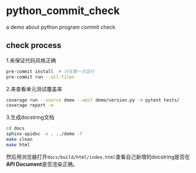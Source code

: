 # python_commit_check
a demo about python program commit check

## check process
1.来保证代码风格正确
   ```bash
   pre-commit install  # 只在第一次运行
   pre-commit run --all-files
   ```

2.来查看单元测试覆盖率　
   ```bash
   coverage run --source demo --omit demo/version.py -m pytest tests/
   coverage report -m
   ```

3.生成docstring文档
   ```bash
   cd docs
   sphinx-apidoc -o . ../demo -f
   make clean
   make html
   ```
   然后用浏览器打开`docs/build/html/index.html`查看自己新增的docstring是否在**API Document**是否渲染正确。
